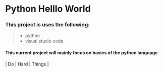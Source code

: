 # Python Helllo World
### This project is uses the following:
> - python
> - visual studio code

#### This current project will mainly focus on basics of the python language. 

| Do | Hard | Things |